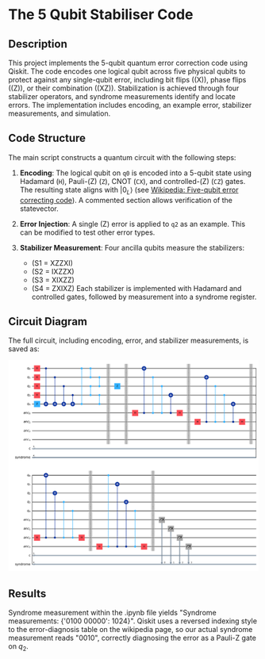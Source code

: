 # The 5 Qubit Stabiliser Code

## Description

This project implements the 5-qubit quantum error correction code using Qiskit. The code encodes one logical qubit across five physical qubits to protect against any single-qubit error, including bit flips (\(X\)), phase flips (\(Z\)), or their combination (\(XZ\)). Stabilization is achieved through four stabilizer operators, and syndrome measurements identify and locate errors. The implementation includes encoding, an example error, stabilizer measurements, and simulation.

## Code Structure

The main script constructs a quantum circuit with the following steps:

1. **Encoding**: The logical qubit on `q0` is encoded into a 5-qubit state using Hadamard (`H`), Pauli-\(Z\) (`Z`), CNOT (`CX`), and controlled-\(Z\) (`CZ`) gates. The resulting state aligns with $|0_L \rangle$ (see [Wikipedia: Five-qubit error correcting code](https://en.wikipedia.org/wiki/Five-qubit_error_correcting_code)). A commented section allows verification of the statevector.

2. **Error Injection**: A single \(Z\) error is applied to `q2` as an example. This can be modified to test other error types.

3. **Stabilizer Measurement**: Four ancilla qubits measure the stabilizers:
   - \(S1 = XZZXI\)
   - \(S2 = IXZZX\)
   - \(S3 = XIXZZ\)
   - \(S4 = ZXIXZ\)
   Each stabilizer is implemented with Hadamard and controlled gates, followed by measurement into a syndrome register.

## Circuit Diagram

The full circuit, including encoding, error, and stabilizer measurements, is saved as:

<p align="center">
  <img src="5qubit.png" width="700"/>
   <i></i>
</p>

## Results

Syndrome measurement within the .ipynb file yields "Syndrome measurements: {'0100 00000': 1024}". Qiskit uses a reversed indexing style to the error-diagnosis table on the wikipedia page, so our actual syndrome measurement reads "$0010$", correctly diagnosing the error as a Pauli-Z gate on $q_2$.
